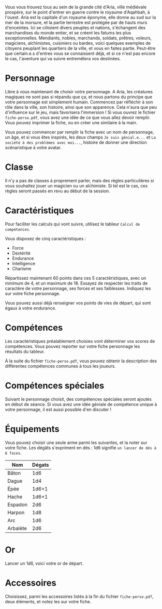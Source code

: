 Vous vous trouvez tous au sein de la grande cité d'Aria, ville médiévale prospère, sur le point d'entrer en guerre contre le royaume d'Aqahbah, à l'ouest.
Aria est la capitale d'un royaume éponyme, elle donne au sud sur la mer de la morsure, et la partie terrestre est protégée par de hauts murs d'enceintes.
Ici se côtoient divers peuples et nations, s'échangent des marchandises du monde entier, et se créent les fatums les plus exceptionnelles.
Mendiants, nobles, marchands, soldats, prêtres, voleurs, magiciens, alchimistes, cuisiniers ou bardes, voici quelques exemples de citoyens peuplant les quartiers de la ville, et vous en faites partie.
Peut-être que certain.e.s d'entres vous se connaissent déjà, et si ce n'est pas encore le cas, l'aventure qui va suivre entremêlera vos destinées.
# Personnage

Libre à vous maintenant de choisir votre personnage. A Aria, les créatures magiques ne sont pas si répandu que ça, et nous partons du principe que votre personnage est simplement humain.
Commencez par réfléchir à son rôle dans la ville, son histoire, ainsi que son apparence. Cela n'aura que peu d'influence sur le jeu, mais favorisera l'immersion !
Si vous ouvrez le fichier `fiche-perso.pdf`, vous avez une idée de ce que vous allez devoir remplir. Vous pouvez imprimer la fiche, ou en créer une similaire à la main.

Vous pouvez commencer par remplir la fiche avec un nom de personnage, un âge, et si vous êtes inspirés, les deux champs `Je suis génial.e...` et `La société à des problèmes avec moi...`, histoire de donner une direction scénaristique à votre avatar.
# Classe

Il n'y a pas de classes à proprement parler, mais des règles particulières si vous souhaitez jouer un magicien ou un alchimiste. Si tel est le cas, ces règles seront passés en revu au début de la session.
# Caractéristiques

Pour faciliter les calculs qui vont suivre, utilisez le tableur `Calcul de compétences`.

Vous disposez de cinq caractéristiques :

- Force
- Dextérité
- Endurance
- Intelligence
- Charisme

Répartissez maintenant 60 points dans ces 5 caractéristiques, avec un minimum de 4, et un maximum de 18. Essayez de respecter les traits de caractère de votre personnage, ses forces et ses faiblesses. Indiquez les sur votre fiche personnage.

Vous pouvez aussi déjà renseigner vos points de vies de départ, qui sont égaux à votre endurance.
# Compétences

Les caractéristiques préalablement choisies vont déterminer vos scores de compétences.
Vous pouvez reporter sur votre fiche personnage les résultats du tableur.

À la suite du fichier `fiche-perso.pdf`, vous pouvez obtenir la description des différentes compétences communes à tous les joueurs.
# Compétences spéciales

Suivant le personnage choisit, des compétences spéciales seront ajoutés en début de séance.
Si vous avez une idée géniale de compétence unique à votre personnage, il est aussi possible d'en discuter !

# Équipements

Vous pouvez choisir une seule arme parmi les suivantes, et la noter sur votre fiche. Les dégâts s'expriment en dés : 1d6 signifie `un lancer de dés à 6 faces`.

| Nom      | Dégats |
| -------- | ------ |
| Bâton    | 1d6    |
| Dague    | 1d4    |
| Épée     | 1d6+1  |
| Hache    | 1d6+1  |
| Espadon  | 2d6    |
| Harpon   | 1d8    |
| Arc      | 1d6    |
| Arbalète | 2d6    |

# Or

Lancer un 1d6, voici votre or de départ.

# Accessoires

Choisissez, parmi les accessoires listés à la fin du fichier `fiche-perso.pdf`, deux éléments, et notez les sur votre fiche.




